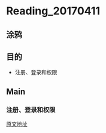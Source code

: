# Reading_20170411
## 涂鸦

## 目的
- 注册、登录和权限

## Main
### 注册、登录和权限  

[原文地址](http://www.cnblogs.com/Leo_wl/p/5668478.html)
